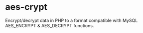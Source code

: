 # aes-crypt
 Encrypt/decrypt data in PHP to a format compatible with MySQL AES_ENCRYPT & AES_DECRYPT functions.
